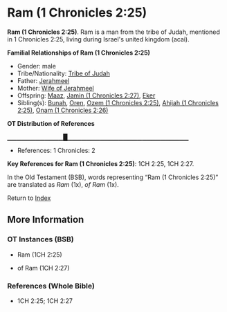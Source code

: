 # Ram (1 Chronicles 2:25)
**Ram (1 Chronicles 2:25)**. 
Ram is a man from the tribe of Judah, mentioned in 1 Chronicles 2:25, living during Israel's united kingdom (acai). 




**Familial Relationships of Ram (1 Chronicles 2:25)**


* Gender: male
* Tribe/Nationality: [Tribe of Judah](../../../groups/md/acai/Judah.md)
* Father: [Jerahmeel](Jerahmeel.md)
* Mother: [Wife of Jerahmeel](WifeOfJerahmeel.md)
* Offspring: [Maaz](Maaz.md), [Jamin (1 Chronicles 2:27)](Jamin.2.md), [Eker](Eker.md)
* Sibling(s): [Bunah](Bunah.md), [Oren](Oren.md), [Ozem (1 Chronicles 2:25)](Ozem.2.md), [Ahijah (1 Chronicles 2:25)](Ahijah.4.md), [Onam (1 Chronicles 2:26)](Onam.2.md)


**OT Distribution of References**

▁▁▁▁▁▁▁▁▁▁▁▁█▁▁▁▁▁▁▁▁▁▁▁▁▁▁▁▁▁▁▁▁▁▁▁▁▁▁
* References: 1 Chronicles: 2



**Key References for Ram (1 Chronicles 2:25)**: 
1CH 2:25, 1CH 2:27. 


In the Old Testament (BSB), words representing “Ram (1 Chronicles 2:25)” are translated as 
*Ram* (1x), *of Ram* (1x). 




Return to [Index](00-Index.md)

## More Information

### OT Instances (BSB)

* Ram (1CH 2:25)

* of Ram (1CH 2:27)



### References (Whole Bible)

* 1CH 2:25; 1CH 2:27



